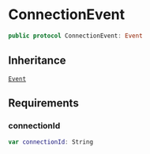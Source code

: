 # ConnectionEvent

``` swift
public protocol ConnectionEvent: Event 
```

## Inheritance

[`Event`](/Event)

## Requirements

### connectionId

``` swift
var connectionId: String 
```
